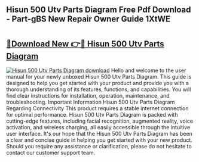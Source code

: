 ## Hisun 500 Utv Parts Diagram Free Pdf Download - Part-gBS New Repair Owner Guide 1XtWE

# <h2><a href="http://dfkbjmu.blite.top/?on=Hisun+500+Utv+Parts+Diagram">🔗Download New 👉🔴 Hisun 500 Utv Parts Diagram</a></h2>

[![Hisun 500 Utv Parts Diagram download](https://i.imgur.com/lujVjoI.png)](http://dfkbjmu.blite.top/?on=Hisun+500+Utv+Parts+Diagram)
Hello and welcome to the user manual for your newly unboxed Hisun 500 Utv Parts Diagram. This guide is designed to help you get started with your product and provide you with a thorough understanding of its features, functions, and capabilities. You will find clear instructions for installation, operation, maintenance, and troubleshooting. Important Information Hisun 500 Utv Parts Diagram Regarding Connectivity This product requires a stable internet connection for optimal performance. Hisun 500 Utv Parts Diagram is packed with cutting-edge features, including facial recognition, augmented reality, voice activation, and wireless charging, all easily accessible through the intuitive user interface. It's our hope that the Hisun 500 Utv Parts Diagram has been a clear and concise guide in helping you get started with your new product. Should you require any assistance or clarification, please do not hesitate to contact our customer support team.

